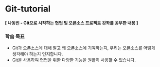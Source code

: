 # Git-tutorial
**[ 나동빈 - Git으로 시작하는 협업 및 오픈소스 프로젝트 강좌를 공부한 내용 ]**

### 학습 목표
* Git과 오픈소스에 대해 알고 왜 오픈소스에 기여하는지, 우리는 오픈소스를 어떻게 생각해야 하는지 인지합니다.
* Git을 사용하여 협업을 위한 다양한 기능을 원활히 사용할 수 있습니다.


